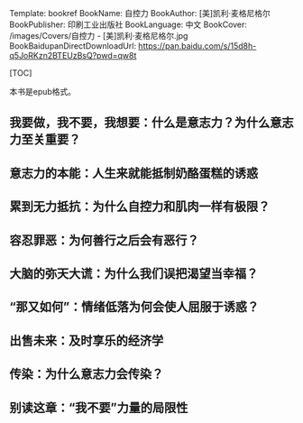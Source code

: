 Template: bookref
BookName: 自控力
BookAuthor: [美]凯利·麦格尼格尔
BookPublisher: 印刷工业出版社
BookLanguage: 中文
BookCover: /images/Covers/自控力 - [美]凯利·麦格尼格尔.jpg
BookBaidupanDirectDownloadUrl: https://pan.baidu.com/s/15d8h-q5JoRKzn2BTEUzBsQ?pwd=qw8t



[TOC]

本书是epub格式。



## 我要做，我不要，我想要：什么是意志力？为什么意志力至关重要？

## 意志力的本能：人生来就能抵制奶酪蛋糕的诱惑

## 累到无力抵抗：为什么自控力和肌肉一样有极限？

## 容忍罪恶：为何善行之后会有恶行？

## 大脑的弥天大谎：为什么我们误把渴望当幸福？

## “那又如何”：情绪低落为何会使人屈服于诱惑？

## 出售未来：及时享乐的经济学

## 传染：为什么意志力会传染？

## 别读这章：“我不要”力量的局限性

